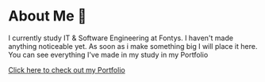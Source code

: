 # About Me 🙂
I currently study IT & Software Engineering at Fontys. I haven't made anything noticeable yet. As soon as i make something big I will place it here. You can see everything I've made in my study in my Portfolio

[Click here to check out my Portfolio](https://github.com/CrossyChainsaw/Portfolio)
